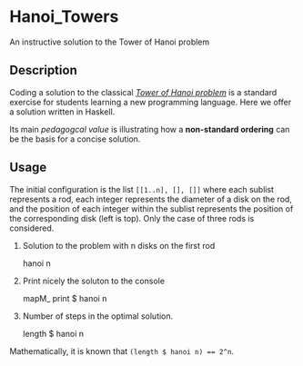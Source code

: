 # Hanoi_Towers
 An instructive solution to the Tower of Hanoi problem

## Description

Coding a solution to the classical [*Tower of Hanoi problem*](https://en.wikipedia.org/wiki/Tower_of_Hanoi) is a standard exercise for students learning a new programming language.
Here we offer a solution written in Haskell.

Its main *pedagogcal value* is illustrating how a **non-standard ordering** can be the basis for a concise solution.

## Usage

The initial configuration is the list `[[1..n], [], []]` where each sublist represents a rod, each integer represents the diameter of a disk on the rod, and the position of each integer within the sublist represents the position of the corresponding disk (left is top).  Only the case of three rods is considered.

1. Solution to the problem with n disks on the first rod

      hanoi n
      
2.  Print nicely the soluton to the console

      mapM_ print $ hanoi n
      
3.  Number of steps in the optimal solution.

      length $ hanoi n
      
Mathematically, it is known that `(length $ hanoi n) == 2^n`.

